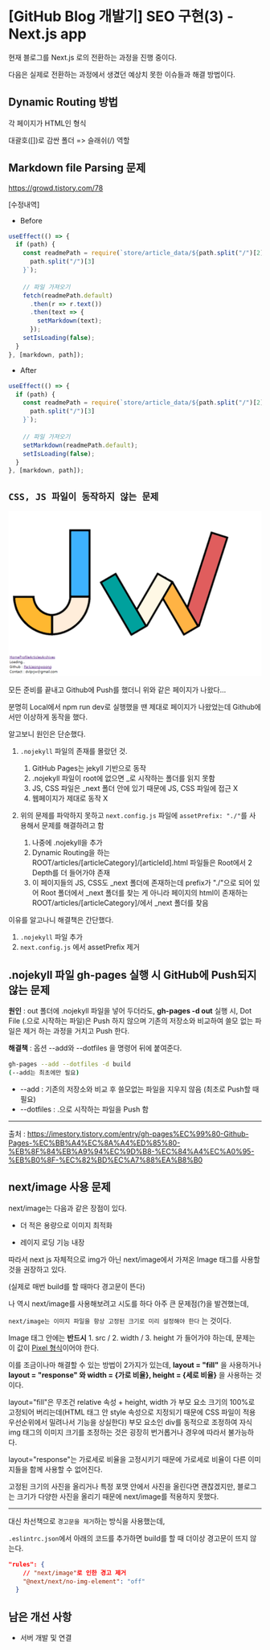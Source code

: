 # [GitHub Blog 개발기] SEO 구현(3) - Next.js app

현재 블로그를 Next.js 로의 전환하는 과정을 진행 중이다.

다음은 실제로 전환하는 과정에서 생겼던 예상치 못한 이슈들과 해결 방법이다.



## Dynamic Routing 방법

각 페이지가 HTML인 형식

대괄호([])로 감싼 폴더 => 슬래쉬(/) 역할



## Markdown file Parsing 문제

https://growd.tistory.com/78



[수정내역]

- Before

```javascript
useEffect(() => {
  if (path) {
    const readmePath = require(`store/article_data/${path.split("/")[2]}/${
      path.split("/")[3]
    }`);

    // 파일 가져오기
    fetch(readmePath.default)
      .then(r => r.text())
      .then(text => {
        setMarkdown(text);
      });
    setIsLoading(false);
  }
}, [markdown, path]);
```



- After

```javascript
useEffect(() => {
  if (path) {
    const readmePath = require(`store/article_data/${path.split("/")[2]}/${
      path.split("/")[3]
    }`);

    // 파일 가져오기
    setMarkdown(readmePath.default);
    setIsLoading(false);
  }
}, [markdown, path]);
```



## `CSS, JS 파일이 동작하지 않는 문제`

![image-20211009102133216](../../../../public/assets/image-20211009102133216.png)



모든 준비를 끝내고 Github에 Push를 했더니 위와 같은 페이지가 나왔다...

분명히 Local에서 npm run dev로 실행했을 땐 제대로 페이지가 나왔었는데 Github에서만 이상하게 동작을 했다.



알고보니 원인은 단순했다.

1. `.nojekyll` 파일의 존재를 몰랐던 것.
   1. GitHub Pages는 jekyll 기반으로 동작
   2. .nojekyll 파일이 root에 없으면 _로 시작하는 폴더를 읽지 못함
   3. JS, CSS 파일은 _next 폴더 안에 있기 때문에 JS, CSS 파일에 접근 X
   4. 웹페이지가 제대로 동작 X

2. 위의 문제를 파악하지 못하고 `next.config.js` 파일에 `assetPrefix: "./"`를 사용해서 문제를 해결하려고 함
   1. 나중에 .nojekyll을 추가
   2. Dynamic Routing을 하는 ROOT/articles/[articleCategory]/[articleId].html 파일들은 Root에서 2 Depth를 더 들어가야 존재
   3. 이 페이지들의 JS, CSS도 _next 폴더에 존재하는데 prefix가 "./"으로 되어 있어 Root 폴더에서 _next 폴더를 찾는 게 아니라 페이지의 html이 존재하는 ROOT/articles/[articleCategory]/에서 _next 폴더를 찾음



이유를 알고나니 해결책은 간단했다.

1. `.nojekyll` 파일 추가
2. `next.config.js` 에서 assetPrefix 제거



## .nojekyll 파일 gh-pages 실행 시 GitHub에 Push되지 않는 문제

**원인** : out 폴더에 .nojekyll 파일을 넣어 두더라도, **gh-pages -d out** 실행 시, Dot File (.으로 시작하는 파일)은 Push 하지 않으며 기존의 저장소와 비교하여 쓸모 없는 파일은 제거 하는 과정을 거치고 Push 한다.



**해결책** : 옵션 --add와 --dotfiles 을 명령어 뒤에 붙여준다.

```bash
gh-pages --add --dotfiles -d build
(--add는 최초에만 필요)
```

- --add : 기존의 저장소와 비교 후 쓸모없는 파일을 지우지 않음 (최초로 Push할 때 필요)
- --dotfiles : .으로 시작하는 파일을 Push 함



---

출처 : https://imestory.tistory.com/entry/gh-pages%EC%99%80-Github-Pages-%EC%BB%A4%EC%8A%A4%ED%85%80-%EB%8F%84%EB%A9%94%EC%9D%B8-%EC%84%A4%EC%A0%95-%EB%B0%8F-%EC%82%BD%EC%A7%88%EA%B8%B0



## next/image 사용 문제

next/image는 다음과 같은 장점이 있다.



- 더 적은 용량으로 이미지 최적화

- 레이지 로딩 기능 내장



따라서 next js 자체적으로 img가 아닌 next/image에서 가져온 Image 태그를 사용할 것을 권장하고 있다.

(실제로 매번 build를 할 때마다 경고문이 뜬다)



나 역시 next/image를 사용해보려고 시도를 하다 아주 큰 문제점(?)을 발견했는데,

`next/image는 이미지 파일을 항상 고정된 크기로 미리 설정해야 한다` 는 것이다.



Image 태그 안에는 **반드시** 1. src / 2. width / 3. height 가 들어가야 하는데, 문제는 이 값이 <u>Pixel 형식</u>이어야 한다.

이를 조금이나마 해결할 수 있는 방법이 2가지가 있는데, **layout = "fill"** 을 사용하거나 **layout = "response" 와 width = {가로 비율}, height = {세로 비율}** 을 사용하는 것이다.

layout="fill"은 무조건 relative 속성 + height, width 가 부모 요소 크기의 100%로 고정되어 버리는데(HTML 태그 안 style 속성으로 지정되기 때문에 CSS 파일이 적용 우선순위에서 밀려나서 기능을 상실한다) 부모 요소인 div를 동적으로 조정하여 자식 img 태그의 이미지 크기를 조정하는 것은 굉장히 번거롭거나 경우에 따라서 불가능하다.

layout="response"는 가로세로 비율을 고정시키기 때문에 가로세로 비율이 다른 이미지들을 함께 사용할 수 없어진다.



고정된 크기의 사진을 올리거나 특정 포맷 안에서 사진을 올린다면 괜찮겠지만, 블로그는 크기가 다양한 사진을 올리기 때문에 next/image를 적용하지 못했다.

---

대신 차선책으로 `경고문을 제거`하는 방식을 사용했는데,

`.eslintrc.json`에서 아래의 코드를 추가하면 build를 할 때 더이상 경고문이 뜨지 않는다.

```json
"rules": {
    // "next/image"로 인한 경고 제거
    "@next/next/no-img-element": "off"
  }
```





## 남은 개선 사항

- 서버 개발 및 연결